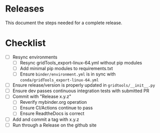 # Releases

This document the steps needed for a complete release.

# Checklist

 - [ ] Resync environments
   - [ ] Resync gridTools_export-linux-64.yml without pip modules
   - [ ] Add minimal pip modules to requirements.txt
   - [ ] Ensure `binder/environment.yml` is in sync with `conda/gridTools_export-linux-64.yml`
 - [ ] Ensure release/version is properly updated in `gridtools/__init__.py`
 - [ ] Ensure dev passes continuous integration tests with submitted PR
 - [ ] Commit with "Release x.y.z"
   - [ ] Reverify mybinder.org operation
   - [ ] Ensure CI/Actions continue to pass
   - [ ] Ensure ReadtheDocs is correct
 - [ ] Add and commit a tag with x.y.z
 - [ ] Run through a Release on the github site
